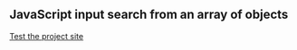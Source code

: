## JavaScript input search from an array of objects

[Test the project site](https://aftabgithub1.github.io/js-input-search-from-an-array-of-object/)
